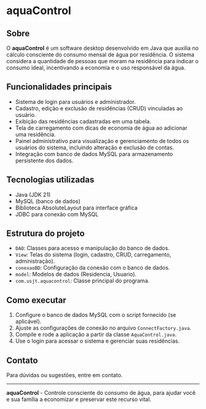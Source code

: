 # aquaControl

## Sobre
O **aquaControl** é um software desktop desenvolvido em Java que auxilia no cálculo consciente do consumo mensal de água por residência. O sistema considera a quantidade de pessoas que moram na residência para indicar o consumo ideal, incentivando a economia e o uso responsável da água.

## Funcionalidades principais
- Sistema de login para usuários e administrador.
- Cadastro, edição e exclusão de residências (CRUD) vinculadas ao usuário.
- Exibição das residências cadastradas em uma tabela.
- Tela de carregamento com dicas de economia de água ao adicionar uma residência.
- Painel administrativo para visualização e gerenciamento de todos os usuários do sistema, incluindo alteração e exclusão de contas.
- Integração com banco de dados MySQL para armazenamento persistente dos dados.

## Tecnologias utilizadas
- Java (JDK 21)
- MySQL (banco de dados)
- Biblioteca AbsoluteLayout para interface gráfica
- JDBC para conexão com MySQL

## Estrutura do projeto
- `DAO`: Classes para acesso e manipulação do banco de dados.
- `View`: Telas do sistema (login, cadastro, CRUD, carregamento, administração).
- `conexaoBD`: Configuração da conexão com o banco de dados.
- `model`: Modelos de dados (Residencia, Usuario).
- `com.usjt.aquacontrol`: Classe principal do programa.

## Como executar
1. Configure o banco de dados MySQL com o script fornecido (se aplicável).
2. Ajuste as configurações de conexão no arquivo `ConnectFactory.java`.
3. Compile e rode a aplicação a partir da classe `AquaControl.java`.
4. Use o login para acessar o sistema e gerenciar suas residências.

## Contato
Para dúvidas ou sugestões, entre em contato.

---

**aquaControl** - Controle consciente do consumo de água, para ajudar você e sua família a economizar e preservar este recurso vital.

